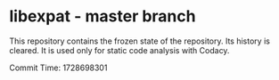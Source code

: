# libexpat - master branch

This repository contains the frozen state of the repository.
Its history is cleared. It is used only for static code
analysis with Codacy.

Commit Time: 1728698301